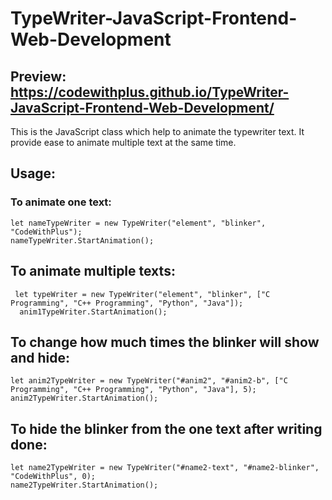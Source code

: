 # TypeWriter-JavaScript-Frontend-Web-Development

## Preview: https://codewithplus.github.io/TypeWriter-JavaScript-Frontend-Web-Development/

This is the JavaScript class which help to animate the typewriter text. It provide ease to animate multiple text at the same time.

## Usage:

### To animate one text:
```
let nameTypeWriter = new TypeWriter("element", "blinker", "CodeWithPlus");
nameTypeWriter.StartAnimation();
```

## To animate multiple texts:
```
 let typeWriter = new TypeWriter("element", "blinker", ["C Programming", "C++ Programming", "Python", "Java"]);
  anim1TypeWriter.StartAnimation();
```

## To change how much times the blinker will show and hide:
```
let anim2TypeWriter = new TypeWriter("#anim2", "#anim2-b", ["C Programming", "C++ Programming", "Python", "Java"], 5);
anim2TypeWriter.StartAnimation();    
```

## To hide the blinker from the one text after writing done:
```
let name2TypeWriter = new TypeWriter("#name2-text", "#name2-blinker", "CodeWithPlus", 0);
name2TypeWriter.StartAnimation();
```
